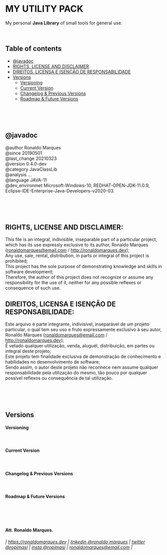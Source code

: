 # MY UTILITY PACK
My personal **Java Library** of small tools for general use.  
  
  &nbsp;  
  
## Table of contents
* [@javadoc](#javadoc)
* [RIGHTS, LICENSE AND DISCLAIMER](#rights)
* [DIREITOS, LICENSA E ISENÇÃO DE RESPONSABILIDADE](#direitos)
* [Versions](#versions)
  - [Versioning](#versioning)
  - [Current Version](#current)
  - [Changelog & Previous Versions](#changelog)
  - [Roadmap & Future Versions](#roadmap)
  
&nbsp;  
&nbsp;  
&nbsp;  
<a name="javadoc"></a>
  
## @javadoc
@author         Ronaldo Marques  
@since          20190501  
@last_change    20210323  
@version        0.4.0-dev  
@category       JavaClassLib  
@analysis       ...  
@language       JAVA-11  
@dev_environmet Microsoft-Windows-10, REDHAT-OPEN-JDK-11.0.9, Eclipse-IDE-Enterprise-Java-Developers-v2020-03.  
  
&nbsp;  
&nbsp;  
&nbsp;  
<a name="rights"></a>
  
## RIGHTS, LICENSE AND DISCLAIMER:  
This file is an integral, indivisible, inseparable part of a particular project, which has its use expressly exclusive to its author, Ronaldo Marques (ronaldomarques@email.com / http://ronaldomarques.dev);  
Any use, sale, rental, distribution, in parts or integral of this project is prohibited;  
This project has the sole purpose of demonstrating knowledge and skills in software development;  
Therefore, the author of this project does not recognize or assume any responsibility for the use of it, neither for any possible reflexes or consequence of such use.  
<a name="direitos"></a>
  
## DIREITOS, LICENSA E ISENÇÃO DE RESPONSABILIDADE:  
Este arquivo é parte integrante, indivisível, inseparável de um projeto particular, o qual tem seu uso e fruto expressamente exclusivo à seu autor, Ronaldo Marques (ronaldomarques@email.com / http://ronaldomarques.dev);  
É vetado qualquer utilização, venda, aluguél, distribuição, em partes ou integral deste projeto;  
Este projeto tem finalidade exclusiva de demonstração de conhecimento e habilidades no desenvolvimento de software;  
Sendo assim, o autor deste projeto não reconhece nem assume qualquer responsabilidade pela utilização do mesmo, tão pouco por qualquer possível reflexos ou consequência de tal utilização.  
  
&nbsp;  
&nbsp;  
&nbsp;  
<a name="versions"></a>
  
## Versions  
<a name="versioning"></a>

#### Versioning  
  
 &nbsp;  
<a name="current"></a>
  
#### Current Version  
  
 &nbsp;  
<a name="changelog"></a>
  
#### Changelog & Previous Versions  
  
 &nbsp;  
<a name="roadmap"></a>
  
#### Roadmap & Future Versions  
  
&nbsp;  
&nbsp;  
&nbsp;  
  
#### Att. Ronaldo Marques.
###### | https://ronaldomarques.dev | [linkedin @ronaldo marques](https://linkedin.com/in/ropimasi/) | [twitter @ropimasi](https://twitter.com/ropimasi/) | [insta @ropimasi](https://instagram.com/ropimasi/) | ronaldomarques@email.com |  
  
&nbsp;  
&nbsp;  
&nbsp;  
  
  
